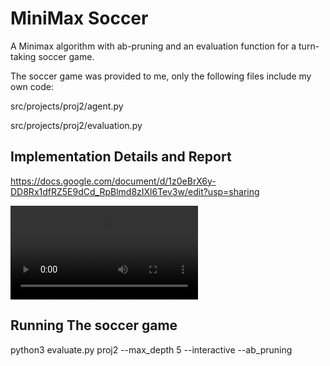 # MiniMax Soccer

A Minimax algorithm with ab-pruning and an evaluation function for a turn-taking soccer game.

The soccer game was provided to me, only the following files include my own code:

src/projects/proj2/agent.py

src/projects/proj2/evaluation.py

## Implementation Details and Report

https://docs.google.com/document/d/1z0eBrX6y-DD8Rx1dfRZ5E9dCd_RpBlmd8zIXl6Tev3w/edit?usp=sharing

![Soccergif](https://i.imgur.com/IEHcPvs.mp4)

## Running The soccer game

python3 evaluate.py proj2 --max_depth 5 --interactive --ab_pruning
